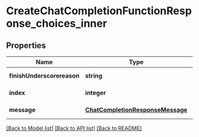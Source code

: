# CreateChatCompletionFunctionResponse_choices_inner

## Properties
Name | Type | Description | Notes
------------ | ------------- | ------------- | -------------
**finishUnderscorereason** | **string** |  | [default to null]
**index** | **integer** |  | [default to null]
**message** | [**ChatCompletionResponseMessage**](ChatCompletionResponseMessage.md) |  | [default to null]

[[Back to Model list]](../README.md#documentation-for-models) [[Back to API list]](../README.md#documentation-for-api-endpoints) [[Back to README]](../README.md)


